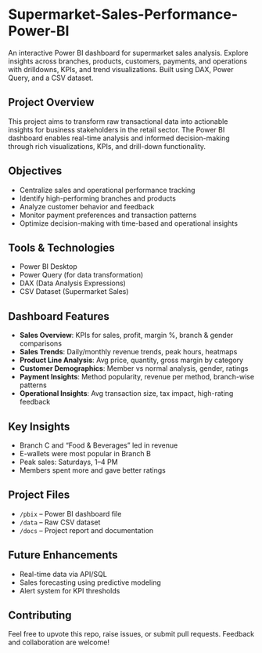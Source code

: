 # Supermarket-Sales-Performance-Power-BI
An interactive Power BI dashboard for supermarket sales analysis. Explore insights across branches, products, customers, payments, and operations with drilldowns, KPIs, and trend visualizations. Built using DAX, Power Query, and a CSV dataset.

## Project Overview
This project aims to transform raw transactional data into actionable insights for business stakeholders in the retail sector. The Power BI dashboard enables real-time analysis and informed decision-making through rich visualizations, KPIs, and drill-down functionality.

## Objectives
- Centralize sales and operational performance tracking
- Identify high-performing branches and products
- Analyze customer behavior and feedback
- Monitor payment preferences and transaction patterns
- Optimize decision-making with time-based and operational insights

## Tools & Technologies
- Power BI Desktop  
- Power Query (for data transformation)  
- DAX (Data Analysis Expressions)  
- CSV Dataset (Supermarket Sales)

## Dashboard Features
- **Sales Overview**: KPIs for sales, profit, margin %, branch & gender comparisons  
- **Sales Trends**: Daily/monthly revenue trends, peak hours, heatmaps  
- **Product Line Analysis**: Avg price, quantity, gross margin by category  
- **Customer Demographics**: Member vs normal analysis, gender, ratings  
- **Payment Insights**: Method popularity, revenue per method, branch-wise patterns  
- **Operational Insights**: Avg transaction size, tax impact, high-rating feedback

## Key Insights
- Branch C and “Food & Beverages” led in revenue  
- E-wallets were most popular in Branch B  
- Peak sales: Saturdays, 1–4 PM  
- Members spent more and gave better ratings

## Project Files
- `/pbix` – Power BI dashboard file  
- `/data` – Raw CSV dataset    
- `/docs` – Project report and documentation

## Future Enhancements
- Real-time data via API/SQL  
- Sales forecasting using predictive modeling  
- Alert system for KPI thresholds

## Contributing
Feel free to upvote this repo, raise issues, or submit pull requests. Feedback and collaboration are welcome!
